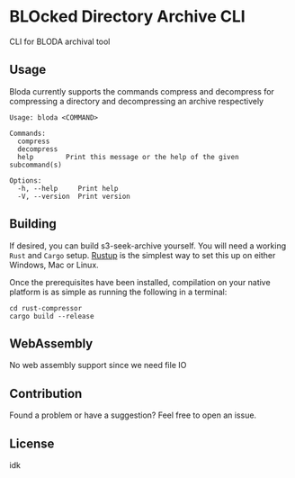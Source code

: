 # BLOcked Directory Archive CLI


CLI for BLODA archival tool


## Usage

Bloda currently supports the commands compress and decompress for compressing a directory and decompressing an archive respectively

```
Usage: bloda <COMMAND>

Commands:
  compress    
  decompress  
  help        Print this message or the help of the given subcommand(s)

Options:
  -h, --help     Print help
  -V, --version  Print version
```

## Building

If desired, you can build s3-seek-archive yourself. You will need a working `Rust` and `Cargo` setup. [Rustup](https://rustup.rs/) is the simplest way to set this up on either Windows, Mac or Linux.

Once the prerequisites have been installed, compilation on your native platform is as simple as running the following in a terminal:

```
cd rust-compressor
cargo build --release
```

## WebAssembly

No web assembly support since we need file IO

## Contribution

Found a problem or have a suggestion? Feel free to open an issue.

## License

idk